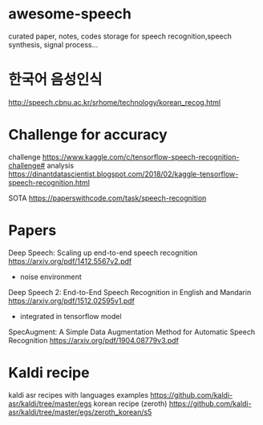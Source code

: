 # awesome-speech
curated paper, notes, codes storage for speech recognition,speech synthesis, signal process...




# 한국어 음성인식 
http://speech.cbnu.ac.kr/srhome/technology/korean_recog.html


# Challenge for accuracy 
challenge https://www.kaggle.com/c/tensorflow-speech-recognition-challenge# 
analysis https://dinantdatascientist.blogspot.com/2018/02/kaggle-tensorflow-speech-recognition.html

SOTA
https://paperswithcode.com/task/speech-recognition

# Papers 
Deep Speech: Scaling up end-to-end speech recognition 
https://arxiv.org/pdf/1412.5567v2.pdf
 + noise environment

Deep Speech 2: End-to-End Speech Recognition in English and Mandarin
https://arxiv.org/pdf/1512.02595v1.pdf
 + integrated in tensorflow model

SpecAugment: A Simple Data Augmentation Method for Automatic Speech Recognition
https://arxiv.org/pdf/1904.08779v3.pdf 


# Kaldi recipe 
kaldi asr recipes with languages examples https://github.com/kaldi-asr/kaldi/tree/master/egs
korean recipe (zeroth) https://github.com/kaldi-asr/kaldi/tree/master/egs/zeroth_korean/s5
